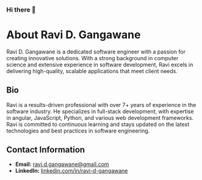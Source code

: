 ### Hi there 👋

<!--
**ravi-d-g/ravi-d-g** is a ✨ _special_ ✨ repository because its `README.md` (this file) appears on your GitHub profile.

Here are some ideas to get you started:

- 🔭 I’m currently working on ...
- 🌱 I’m currently learning ...
- 👯 I’m looking to collaborate on ...
- 🤔 I’m looking for help with ...
- 💬 Ask me about ...
- 📫 How to reach me: ...
- 😄 Pronouns: ...
- ⚡ Fun fact: ...
-->


# About Ravi D. Gangawane

Ravi D. Gangawane is a dedicated software engineer with a passion for creating innovative solutions. With a strong background in computer science and extensive experience in software development, Ravi excels in delivering high-quality, scalable applications that meet client needs.

## Bio

Ravi is a results-driven professional with over 7+ years of experience in the software industry. He specializes in full-stack development, with expertise in angular, JavaScript, Python, and various web development frameworks. Ravi is committed to continuous learning and stays updated on the latest technologies and best practices in software engineering.

 
## Contact Information

- **Email:** [ravi.d.gangawane@gmail.com](mailto:ravi.d.gangawane@gmail.com)
- **LinkedIn:** [linkedin.com/in/ravi-d-gangawane](https://www.linkedin.com/in/ravi-d-gangawane/)

